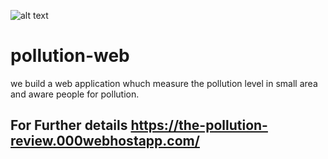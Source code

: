 
 ![alt text](https://github.com/raunak222/pollution-web/blob/master/f6.jpg)
# pollution-web
we build a web application whuch measure the pollution level in small area and aware people for pollution.

## For Further details https://the-pollution-review.000webhostapp.com/
